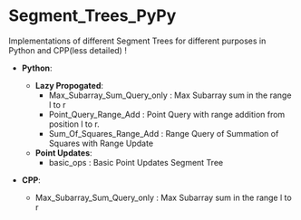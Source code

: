# Segment_Trees_PyPy

Implementations of different Segment Trees for different purposes in Python and CPP(less detailed) !

- **Python**:
    - **Lazy Propogated**: 
        - Max_Subarray_Sum_Query_only : Max Subarray sum in the range l to r
        - Point_Query_Range_Add : Point Query with range addition from position l to r.
        - Sum_Of_Squares_Range_Add : Range Query of Summation of Squares with Range Update
    - **Point Updates**:
        - basic_ops : Basic Point Updates Segment Tree

- **CPP**:
    - Max_Subarray_Sum_Query_only : Max Subarray sum in the range l to r
